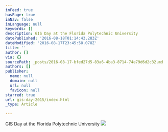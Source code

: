 ```yaml
---
inFeed: true
hasPage: true
inNav: false
inLanguage: null
keywords: []
description: GIS Day at the Florida Polytechnic University
datePublished: '2016-08-18T01:14:43.283Z'
dateModified: '2016-08-17T23:45:58.078Z'
title: ''
author: []
via: {}
sourcePath: _posts/2016-08-17-bfed27d5-83a6-4ba3-8714-74e79d6d2c32.md
authors: []
publisher:
  name: null
  domain: null
  url: null
  favicon: null
starred: true
url: gis-day-2015/index.html
_type: Article

---
```

GIS Day at the Florida Polytechnic University
![](https://the-grid-user-content.s3-us-west-2.amazonaws.com/dc13b64d-713f-4369-a28b-15dc1c633090.jpg)